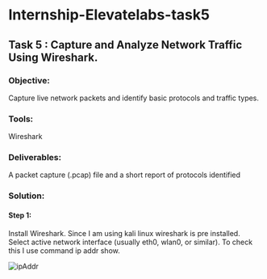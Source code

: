 # Internship-Elevatelabs-task5

## Task 5  : Capture and Analyze Network Traffic Using Wireshark.

### Objective: 

Capture live network packets and identify basic protocols and traffic types.
 
### Tools:

Wireshark 

### Deliverables:  

A packet capture (.pcap) file and a short report of protocols identified

### Solution:

#### Step 1: 

Install Wireshark. Since I am using kali linux wireshark is pre installed. Select active network interface (usually eth0, wlan0, or similar). To check this I use command ip addr show.

![ipAddr](Screenshots/ipaddr.png)

